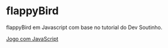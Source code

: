 # flappyBird
flappyBird em Javascript com base no tutorial do Dev Soutinho.

[Jogo com JavaScript](https://www.youtube.com/watch?v=jOAU81jdi-c&t=148s)

